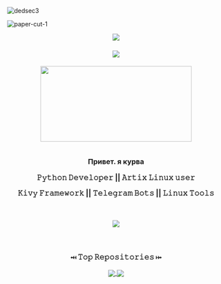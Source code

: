 <!-- Intro text -->
![dedsec3](https://user-images.githubusercontent.com/118578799/233756369-d71b06a0-2dbe-41fe-b351-22ba2ad12b77.png)

![paper-cut-1](https://user-images.githubusercontent.com/118578799/233756342-830e93d3-1574-4cda-a2e8-988a0c02c280.png)

<p align="center">
    <a href="https://Kourva.github.io"> 
        <img src="https://readme-typing-svg.demolab.com?font=Share+Tech+Mono+&pause=1000&color=F7F7F7&width=500&lines=FuNcTiOn+DeDsEc+%7BCiTyOs%7D%3A+PuT+-%3E+JoIn+DeDsEc+NoW" />
    </a>

</p>


<!-- Trophies -->
<h3 align="center">
    <img align="center" src="https://github-profile-trophy.vercel.app/?username=Kourva&theme=oldie&no-bg=true&no-frame=false&column=6&row=1&margin-w=10" />
    <br><br>
    <img align="center" src="https://user-images.githubusercontent.com/118578799/233756931-3b1075da-8e89-4b01-bab5-72865eeeb731.png" width=350 height=175 />
    <br><br>
    <p> Привет. я курва </p>
    <p> 𝙿𝚢𝚝𝚑𝚘𝚗 𝙳𝚎𝚟𝚎𝚕𝚘𝚙𝚎𝚛 || 𝙰𝚛𝚝𝚒𝚡 𝙻𝚒𝚗𝚞𝚡 𝚞𝚜𝚎𝚛 </p> 
    <p> 𝙺𝚒𝚟𝚢 𝙵𝚛𝚊𝚖𝚎𝚠𝚘𝚛𝚔 || 𝚃𝚎𝚕𝚎𝚐𝚛𝚊𝚖 𝙱𝚘𝚝𝚜 || 𝙻𝚒𝚗𝚞𝚡 𝚃𝚘𝚘𝚕𝚜 </p>
    <br>
    
</h3>

<!-- Streak stats -->
<p align="center">
<img align="center" src="https://streak-stats.demolab.com?user=Kourva&theme=black-ice&hide_border=true&border_radius=5&locale=ru&mode=weekly&card_width=550&background=00000000&ring=EBEBEB&currStreakLabel=C3C3C3&fire=FF0000" />
</p>

<!-- Extra pins -->
<h3 align="center">
    <br>
    <p> ⤟ 𝚃𝚘𝚙 𝚁𝚎𝚙𝚘𝚜𝚒𝚝𝚘𝚛𝚒𝚎𝚜 ⤠ </p>
    <a href="https://github.com/Kourva/V2rayDoprax">
        <img align="center" src="https://github-readme-stats-git-masterrstaa-rickstaa.vercel.app/api/pin/?username=Kourva&repo=V2rayDoprax&theme=transparent&show_owner=true" />
    </a>
    <a href="https://github.com/Kourva/V2Paste">
        <img align="center" src="https://github-readme-stats-git-masterrstaa-rickstaa.vercel.app/api/pin/?username=Kourva&repo=V2Paste&theme=transparent&show_owner=true" />
    </a>
    

<!-- <h3 align="center">
    <br>
    <p>⤟ 𝙶𝚒𝚝𝚑𝚞𝚋 𝚂𝚝𝚊𝚝𝚜 𝚊𝚗𝚍 𝙼𝚘𝚜𝚝 𝚄𝚜𝚎𝚍 𝙻𝚊𝚗𝚐𝚞𝚊𝚐𝚎𝚜 ⤠</p>
    <p align="center">
        <img src="https://github-readme-stats-git-masterrstaa-rickstaa.vercel.app/api?username=Kourva&show_icons=true&theme=transparent&hide_border=true&show_icons=true&include_all_commits=true&count_private=true&line_height=28&ring_color=ffffff" /><img src="https://github-readme-stats-git-masterrstaa-rickstaa.vercel.app/api/top-langs/?username=Kourva&hide_border=true&theme=transparent&layout=compact&langs_count=10" />
    </p>
</h3> -->

<br><br>
    
<!-- <img align="center" src="https://user-images.githubusercontent.com/118578799/221409729-aa10d723-4008-478d-8a15-62bfae011c4d.svg" /> -->
